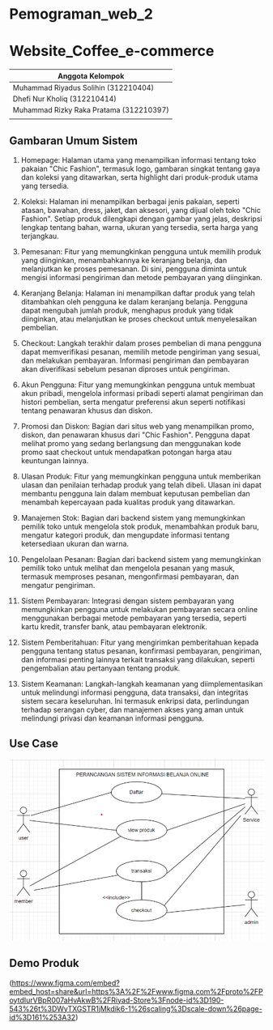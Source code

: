 # Pemograman_web_2

# Website_Coffee_e-commerce

|  Anggota Kelompok  |
|----------------|
|Muhammad Riyadus Solihin (312210404)|
|Dhefi Nur Kholiq (312210414)|
|Muhammad Rizky Raka Pratama (312210397)||
|      |

## Gambaran Umum Sistem
1. Homepage: Halaman utama yang menampilkan informasi tentang toko pakaian "Chic Fashion", termasuk logo, gambaran singkat tentang gaya dan koleksi yang ditawarkan, serta highlight dari produk-produk utama yang tersedia.

2. Koleksi: Halaman ini menampilkan berbagai jenis pakaian, seperti atasan, bawahan, dress, jaket, dan aksesori, yang dijual oleh toko "Chic Fashion". Setiap produk dilengkapi dengan gambar yang jelas, deskripsi lengkap tentang bahan, warna, ukuran yang tersedia, serta harga yang terjangkau.

3. Pemesanan: Fitur yang memungkinkan pengguna untuk memilih produk yang diinginkan, menambahkannya ke keranjang belanja, dan melanjutkan ke proses pemesanan. Di sini, pengguna diminta untuk mengisi informasi pengiriman dan metode pembayaran yang diinginkan.

4. Keranjang Belanja: Halaman ini menampilkan daftar produk yang telah ditambahkan oleh pengguna ke dalam keranjang belanja. Pengguna dapat mengubah jumlah produk, menghapus produk yang tidak diinginkan, atau melanjutkan ke proses checkout untuk menyelesaikan pembelian.

5. Checkout: Langkah terakhir dalam proses pembelian di mana pengguna dapat memverifikasi pesanan, memilih metode pengiriman yang sesuai, dan melakukan pembayaran. Informasi pengiriman dan pembayaran akan diverifikasi sebelum pesanan diproses untuk pengiriman.

6. Akun Pengguna: Fitur yang memungkinkan pengguna untuk membuat akun pribadi, mengelola informasi pribadi seperti alamat pengiriman dan histori pembelian, serta mengatur preferensi akun seperti notifikasi tentang penawaran khusus dan diskon.

7. Promosi dan Diskon: Bagian dari situs web yang menampilkan promo, diskon, dan penawaran khusus dari "Chic Fashion". Pengguna dapat melihat promo yang sedang berlangsung dan menggunakan kode promo saat checkout untuk mendapatkan potongan harga atau keuntungan lainnya.

8. Ulasan Produk: Fitur yang memungkinkan pengguna untuk memberikan ulasan dan penilaian terhadap produk yang telah dibeli. Ulasan ini dapat membantu pengguna lain dalam membuat keputusan pembelian dan menambah kepercayaan pada kualitas produk yang ditawarkan.

9. Manajemen Stok: Bagian dari backend sistem yang memungkinkan pemilik toko untuk mengelola stok produk, menambahkan produk baru, mengatur kategori produk, dan mengupdate informasi tentang ketersediaan ukuran dan warna.

10. Pengelolaan Pesanan: Bagian dari backend sistem yang memungkinkan pemilik toko untuk melihat dan mengelola pesanan yang masuk, termasuk memproses pesanan, mengonfirmasi pembayaran, dan mengatur pengiriman.

11. Sistem Pembayaran: Integrasi dengan sistem pembayaran yang memungkinkan pengguna untuk melakukan pembayaran secara online menggunakan berbagai metode pembayaran yang tersedia, seperti kartu kredit, transfer bank, atau pembayaran elektronik.

12. Sistem Pemberitahuan: Fitur yang mengirimkan pemberitahuan kepada pengguna tentang status pesanan, konfirmasi pembayaran, pengiriman, dan informasi penting lainnya terkait transaksi yang dilakukan, seperti pengembalian atau pertanyaan tentang produk.

13. Sistem Keamanan: Langkah-langkah keamanan yang diimplementasikan untuk melindungi informasi pengguna, data transaksi, dan integritas sistem secara keseluruhan. Ini termasuk enkripsi data, perlindungan terhadap serangan cyber, dan manajemen akses yang aman untuk melindungi privasi dan keamanan informasi pengguna.
## Use Case
![img](gambar/2.png)<br>
## Demo Produk
(https://www.figma.com/embed?embed_host=share&url=https%3A%2F%2Fwww.figma.com%2Fproto%2FPoytdIurVBpR007aHvAkwB%2FRiyad-Store%3Fnode-id%3D190-543%26t%3DWyTXGSTR1jMkdik6-1%26scaling%3Dscale-down%26page-id%3D161%253A32)